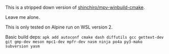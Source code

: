 This is a stripped down version of [shinchiro/mpv-winbuild-cmake](https://github.com/shinchiro/mpv-winbuild-cmake).

Leave me alone.

This is only tested on Alpine run on WSL version 2.

Basic build deps: 
`apk add autoconf cmake dash diffutils gcc gettext-dev git gmp-dev meson mpc1-dev mpfr-dev nasm ninja po4a py3-mako subversion yasm`
